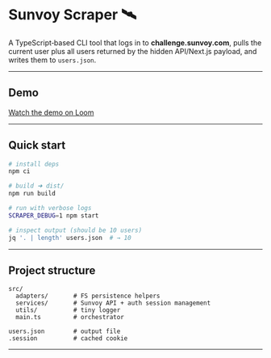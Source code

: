 # Sunvoy Scraper 🛰️

A TypeScript‑based CLI tool that logs in to **challenge.sunvoy.com**, pulls the current user plus all users returned by the hidden API/Next.js payload, and writes them to `users.json`.

---

## Demo

[Watch the demo on Loom](https://www.loom.com/share/4a0ec1ffe64f4593ab61c73538e4efc4?sid=b1ba5b60-1bb0-453f-b50d-a41329d4a223)

---

## Quick start

```bash
# install deps
npm ci

# build ➜ dist/
npm run build

# run with verbose logs
SCRAPER_DEBUG=1 npm start

# inspect output (should be 10 users)
jq '. | length' users.json  # → 10
```

---

## Project structure

```
src/
  adapters/       # FS persistence helpers
  services/       # Sunvoy API + auth session management
  utils/          # tiny logger
  main.ts         # orchestrator

users.json        # output file
.session          # cached cookie
```

---
